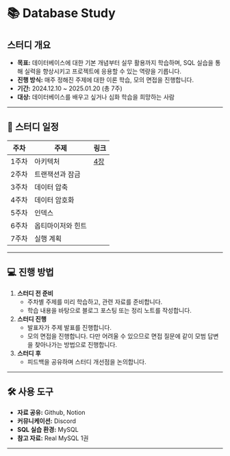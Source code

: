 # **📚 Database Study**

## **스터디 개요**
- **목표:** 데이터베이스에 대한 기본 개념부터 실무 활용까지 학습하며, SQL 실습을 통해 실력을 향상시키고 프로젝트에 응용할 수 있는 역량을 기릅니다.
- **진행 방식:** 매주 정해진 주제에 대한 이론 학습, 모의 면접을 진행합니다.
- **기간:** 2024.12.10 ~ 2025.01.20 (총 7주)
- **대상:** 데이터베이스를 배우고 싶거나 심화 학습을 희망하는 사람

---

## **📅 스터디 일정**

| **주차** | **주제**                           |링크|
|----------|-----------------------------------|----|
| 1주차    | 아키텍처                           |[4장](https://github.com/red-sprout/SSAFY_12th_study/tree/db/additional/DB/4%EC%9E%A5)|
| 2주차    | 트랜잭션과 잠금                    ||
| 3주차    | 데이터 압축                        ||
| 4주차    | 데이터 암호화                      ||
| 5주차    | 인덱스                            ||
| 6주차    | 옵티마이저와 힌트                  ||
| 7주차    | 실행 계획                         ||

---

## **💻 진행 방법**
1. **스터디 전 준비**
   - 주차별 주제를 미리 학습하고, 관련 자료를 준비합니다.
   - 학습 내용을 바탕으로 블로그 포스팅 또는 정리 노트를 작성합니다.
2. **스터디 진행**
   - 발표자가 주제 발표를 진행합니다.
   - 모의 면접을 진행합니다. 다만 어려울 수 있으므로 면접 질문에 같이 모범 답변을 찾아나가는 방법으로 진행합니다.
3. **스터디 후**
   - 피드백을 공유하며 스터디 개선점을 논의합니다.

---

## **🛠️ 사용 도구**
- **자료 공유:** Github, Notion
- **커뮤니케이션:** Discord
- **SQL 실습 환경:** MySQL
- **참고 자료:** Real MySQL 1권 

---

